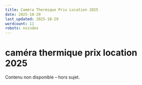 ```yaml
---
title: Caméra Thermique Prix Location 2025
date: 2025-10-29
last_updated: 2025-10-29
wordcount: 11
robots: noindex
---
```


# caméra thermique prix location 2025

Contenu non disponible – hors sujet.